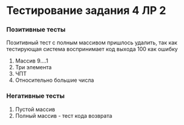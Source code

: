 # Тестирование задания 4 ЛР 2

### Позитивные тесты

Позитивный тест с полным массивом пришлось удалить, так как тестирующая система воспринимает код выхода 100 как ошибку

1. Массив 9....1
2. Три элемента
3. ЧПТ
4. Относительно большие числа

### Негативные тесты

1. Пустой массив
2. Полный массив - тест кода возврата
